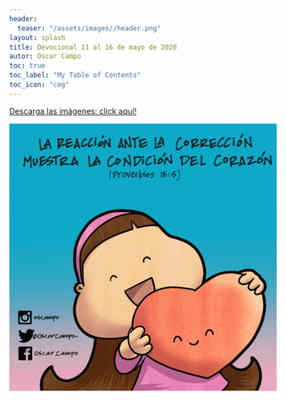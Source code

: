 ```yaml
---
header:
  teaser: "/assets/images//header.png"
layout: splash
title: Devocional 11 al 16 de mayo de 2020
autor: Oscar Campo
toc: true
toc_label: "My Table of Contents"
toc_icon: "cog"
---
```

[Descarga las imágenes: click aquí!](/assets/downloads/Devo11-16may2020.pdf)


[![](/assets/images/Devo11-16may2020.gif)](/assets/downloads/Devo11-16may2020.pdf)
